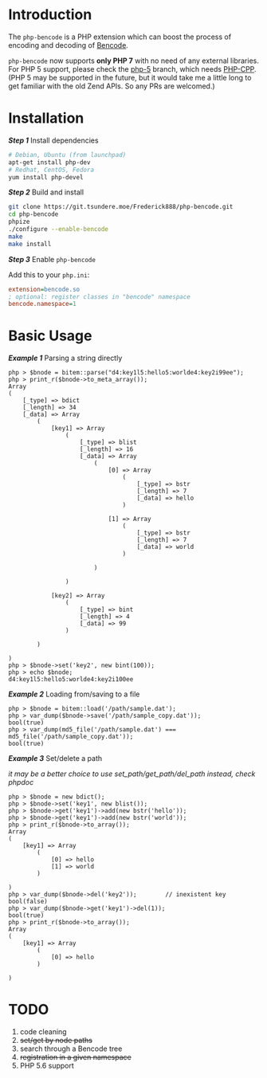 Introduction
===
The `php-bencode` is a PHP extension which can boost the process of encoding and decoding of [Bencode](https://en.wikipedia.org/wiki/Bencode).

`php-bencode` now supports **only PHP 7** with no need of any external libraries. For PHP 5 support, please check the [php-5](https://github.com/Frederick888/php-bencode/tree/php-5) branch, which needs [PHP-CPP](https://github.com/CopernicaMarketingSoftware/PHP-CPP). (PHP 5 may be supported in the future, but it would take me a little long to get familiar with the old Zend APIs. So any PRs are welcomed.)

Installation
===
***Step 1*** Install dependencies
```bash
# Debian, Ubuntu (from launchpad)
apt-get install php-dev
# Redhat, CentOS, Fedora
yum install php-devel
```

***Step 2*** Build and install
```bash
git clone https://git.tsundere.moe/Frederick888/php-bencode.git
cd php-bencode
phpize
./configure --enable-bencode
make
make install
```

***Step 3*** Enable `php-bencode`

Add this to your `php.ini`:
```ini
extension=bencode.so
; optional: register classes in "bencode" namespace
bencode.namespace=1
```

Basic Usage
===
***Example 1*** Parsing a string directly
```
php > $bnode = bitem::parse("d4:key1l5:hello5:worlde4:key2i99ee");
php > print_r($bnode->to_meta_array());
Array
(
    [_type] => bdict
    [_length] => 34
    [_data] => Array
        (
            [key1] => Array
                (
                    [_type] => blist
                    [_length] => 16
                    [_data] => Array
                        (
                            [0] => Array
                                (
                                    [_type] => bstr
                                    [_length] => 7
                                    [_data] => hello
                                )

                            [1] => Array
                                (
                                    [_type] => bstr
                                    [_length] => 7
                                    [_data] => world
                                )

                        )

                )

            [key2] => Array
                (
                    [_type] => bint
                    [_length] => 4
                    [_data] => 99
                )

        )

)
php > $bnode->set('key2', new bint(100));
php > echo $bnode;
d4:key1l5:hello5:worlde4:key2i100ee
```
***Example 2*** Loading from/saving to a file
```
php > $bnode = bitem::load('/path/sample.dat');
php > var_dump($bnode->save('/path/sample_copy.dat'));
bool(true)
php > var_dump(md5_file('/path/sample.dat') === md5_file('/path/sample_copy.dat'));
bool(true)
```
***Example 3*** Set/delete a path

*it may be a better choice to use set_path/get_path/del_path instead, check phpdoc*
```
php > $bnode = new bdict();
php > $bnode->set('key1', new blist());
php > $bnode->get('key1')->add(new bstr('hello'));
php > $bnode->get('key1')->add(new bstr('world'));
php > print_r($bnode->to_array());
Array
(
    [key1] => Array
        (
            [0] => hello
            [1] => world
        )

)
php > var_dump($bnode->del('key2'));        // inexistent key
bool(false)
php > var_dump($bnode->get('key1')->del(1));
bool(true)
php > print_r($bnode->to_array());
Array
(
    [key1] => Array
        (
            [0] => hello
        )

)
```
TODO
===
1. code cleaning
2. ~~set/get by node paths~~
3. search through a Bencode tree
4. ~~registration in a given namespace~~
5. PHP 5.6 support
